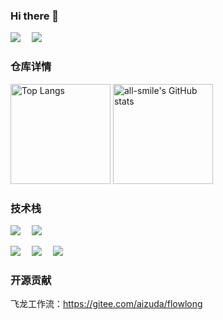 <div align="left">
  
### Hi there 👋 

<!-- profile logo 个人资料徽标 -->
<div>
  <a href="https://blog.hewenyao.top/"><img src="https://img.shields.io/badge/Website-博客-blue" /></a>&emsp;
  <a href="https://blog.csdn.net/hwy499"><img src="https://img.shields.io/badge/CSDN-论坛-c32136" /></a>&emsp;
</div>


### 仓库详情

<div width="100%">
  <img src="https://github-readme-stats.vercel.app/api?username=he-wen-yao&show_icons=true&theme=tokyonight"
  alt="Top Langs" height="160"  style="flex:1" />
  <img
  src="https://github-readme-stats.vercel.app/api/top-langs/?username=he-wen-yao&layout=compact&theme=tokyonight"
  alt="all-smile's GitHub stats" height="160" style="flex:1"/>
</div>


### 技术栈
<a href="https://blog.hewenyao.top/"><img src="https://img.shields.io/badge/前端-Vue-blue" /></a>&emsp;
<a href="https://blog.hewenyao.top/"><img src="https://img.shields.io/badge/前端-TypeScript-blue" /></a>&emsp;

<a href="https://blog.hewenyao.top/"><img src="https://img.shields.io/badge/后端-Golang-blue" /></a>&emsp;
<a href="https://blog.hewenyao.top/"><img src="https://img.shields.io/badge/后端-Java-blue" /></a>&emsp;
  <a href="https://blog.hewenyao.top/"><img src="https://img.shields.io/badge/后端-Python-blue" /></a>&emsp;
  
  
### 开源贡献

飞龙工作流：https://gitee.com/aizuda/flowlong





<!--
### Hi there 👋
**he-wen-yao/he-wen-yao** is a ✨ _special_ ✨ repository because its `README.md` (this file) appears on your GitHub profile.

Here are some ideas to get you started:

- 🔭 I’m currently working on ...
- 🌱 I’m currently learning ...
- 👯 I’m looking to collaborate on ...
- 🤔 I’m looking for help with ...
- 💬 Ask me about ...
- 📫 How to reach me: ...
- 😄 Pronouns: ...
- ⚡ Fun fact: ...
-->
  
  
  
</div>
